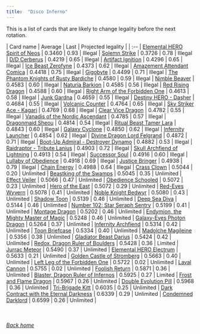 ```yaml
---
title:  "Disco Inferno"
---
```


This is a list of cards that are likely to change legality before the next rotation.

| Card name | Average | Last | Projected legality |
| :-- |
[Elemental HERO Spirit of Neos](https://db.ygoprodeck.com/card/?search=Elemental%20HERO%20Spirit%20of%20Neos) | 0.3460 | 0.93 | Illegal |
[Solemn Strike](https://db.ygoprodeck.com/card/?search=Solemn%20Strike) | 0.3726 | 0.78 | Illegal |
[D/D Cerberus](https://db.ygoprodeck.com/card/?search=D/D%20Cerberus) | 0.4219 | 0.65 | Illegal |
[Artifact Ignition](https://db.ygoprodeck.com/card/?search=Artifact%20Ignition) | 0.4296 | 0.65 | Illegal |
[Ice Beast Zerofyne](https://db.ygoprodeck.com/card/?search=Ice%20Beast%20Zerofyne) | 0.4373 | 0.62 | Illegal |
[Amazement Attendant Comica](https://db.ygoprodeck.com/card/?search=Amazement%20Attendant%20Comica) | 0.4418 | 0.75 | Illegal |
[Gigobyte](https://db.ygoprodeck.com/card/?search=Gigobyte) | 0.4499 | 0.71 | Illegal |
[The Phantom Knights of Rusty Bardiche](https://db.ygoprodeck.com/card/?search=The%20Phantom%20Knights%20of%20Rusty%20Bardiche) | 0.4580 | 0.59 | Illegal |
[Nimble Beaver](https://db.ygoprodeck.com/card/?search=Nimble%20Beaver) | 0.4583 | 0.60 | Illegal |
[Naturia Barkion](https://db.ygoprodeck.com/card/?search=Naturia%20Barkion) | 0.4585 | 0.56 | Illegal |
[Red Rising Dragon](https://db.ygoprodeck.com/card/?search=Red%20Rising%20Dragon) | 0.4588 | 0.60 | Illegal |
[Right Arm of the Forbidden One](https://db.ygoprodeck.com/card/?search=Right%20Arm%20of%20the%20Forbidden%20One) | 0.4613 | 0.58 | Illegal |
[Junk Gardna](https://db.ygoprodeck.com/card/?search=Junk%20Gardna) | 0.4659 | 0.55 | Illegal |
[Destiny HERO - Dasher](https://db.ygoprodeck.com/card/?search=Destiny%20HERO%20-%20Dasher) | 0.4684 | 0.55 | Illegal |
[Volcanic Counter](https://db.ygoprodeck.com/card/?search=Volcanic%20Counter) | 0.4764 | 0.65 | Illegal |
[Sky Striker Ace - Kagari](https://db.ygoprodeck.com/card/?search=Sky%20Striker%20Ace%20-%20Kagari) | 0.4769 | 0.68 | Illegal |
[Clear Vice Dragon](https://db.ygoprodeck.com/card/?search=Clear%20Vice%20Dragon) | 0.4782 | 0.55 | Illegal |
[Vanadis of the Nordic Ascendant](https://db.ygoprodeck.com/card/?search=Vanadis%20of%20the%20Nordic%20Ascendant) | 0.4785 | 0.57 | Illegal |
[Dragonmaid Sheou](https://db.ygoprodeck.com/card/?search=Dragonmaid%20Sheou) | 0.4814 | 0.54 | Illegal |
[Ritual Beast Tamer Lara](https://db.ygoprodeck.com/card/?search=Ritual%20Beast%20Tamer%20Lara) | 0.4843 | 0.60 | Illegal |
[Galaxy Cyclone](https://db.ygoprodeck.com/card/?search=Galaxy%20Cyclone) | 0.4850 | 0.62 | Illegal |
[Infernity Launcher](https://db.ygoprodeck.com/card/?search=Infernity%20Launcher) | 0.4854 | 0.62 | Illegal |
[Divine Dragon Lord Felgrand](https://db.ygoprodeck.com/card/?search=Divine%20Dragon%20Lord%20Felgrand) | 0.4872 | 0.71 | Illegal |
[Boot-Up Admiral - Destroyer Dynamo](https://db.ygoprodeck.com/card/?search=Boot-Up%20Admiral%20-%20Destroyer%20Dynamo) | 0.4882 | 0.53 | Illegal |
[Raidraptor - Tribute Lanius](https://db.ygoprodeck.com/card/?search=Raidraptor%20-%20Tribute%20Lanius) | 0.4903 | 0.72 | Illegal |
[Skull Archfiend of Lightning](https://db.ygoprodeck.com/card/?search=Skull%20Archfiend%20of%20Lightning) | 0.4913 | 0.54 | Illegal |
[Successor Soul](https://db.ygoprodeck.com/card/?search=Successor%20Soul) | 0.4916 | 0.60 | Illegal |
[Lullaby of Obedience](https://db.ygoprodeck.com/card/?search=Lullaby%20of%20Obedience) | 0.4918 | 0.69 | Illegal |
[Justice Bringer](https://db.ygoprodeck.com/card/?search=Justice%20Bringer) | 0.4938 | 0.79 | Illegal |
[Chain Energy](https://db.ygoprodeck.com/card/?search=Chain%20Energy) | 0.4988 | 0.64 | Illegal |
[Crass Clown](https://db.ygoprodeck.com/card/?search=Crass%20Clown) | 0.5044 | 0.20 | Unlimited |
[Beastking of the Swamps](https://db.ygoprodeck.com/card/?search=Beastking%20of%20the%20Swamps) | 0.5045 | 0.35 | Unlimited |
[Effect Veiler](https://db.ygoprodeck.com/card/?search=Effect%20Veiler) | 0.5066 | 0.47 | Unlimited |
[Obedience Schooled](https://db.ygoprodeck.com/card/?search=Obedience%20Schooled) | 0.5072 | 0.23 | Unlimited |
[Hero of the East](https://db.ygoprodeck.com/card/?search=Hero%20of%20the%20East) | 0.5072 | 0.29 | Unlimited |
[Red-Eyes Wyvern](https://db.ygoprodeck.com/card/?search=Red-Eyes%20Wyvern) | 0.5078 | 0.41 | Unlimited |
[Noble Knight Bedwyr](https://db.ygoprodeck.com/card/?search=Noble%20Knight%20Bedwyr) | 0.5080 | 0.43 | Unlimited |
[Shadow Toon](https://db.ygoprodeck.com/card/?search=Shadow%20Toon) | 0.5139 | 0.46 | Unlimited |
[Deep Sea Diva](https://db.ygoprodeck.com/card/?search=Deep%20Sea%20Diva) | 0.5144 | 0.46 | Unlimited |
[Number 102: Star Seraph Sentry](https://db.ygoprodeck.com/card/?search=Number%20102:%20Star%20Seraph%20Sentry) | 0.5199 | 0.41 | Unlimited |
[Montage Dragon](https://db.ygoprodeck.com/card/?search=Montage%20Dragon) | 0.5202 | 0.46 | Unlimited |
[Endymion, the Mighty Master of Magic](https://db.ygoprodeck.com/card/?search=Endymion,%20the%20Mighty%20Master%20of%20Magic) | 0.5248 | 0.46 | Unlimited |
[Galaxy-Eyes Photon Dragon](https://db.ygoprodeck.com/card/?search=Galaxy-Eyes%20Photon%20Dragon) | 0.5264 | 0.37 | Unlimited |
[Infernity Archfiend](https://db.ygoprodeck.com/card/?search=Infernity%20Archfiend) | 0.5314 | 0.42 | Unlimited |
[Toon Briefcase](https://db.ygoprodeck.com/card/?search=Toon%20Briefcase) | 0.5334 | 0.40 | Unlimited |
[Madolche Magileine](https://db.ygoprodeck.com/card/?search=Madolche%20Magileine) | 0.5356 | 0.38 | Unlimited |
[Gladiator Beast Darius](https://db.ygoprodeck.com/card/?search=Gladiator%20Beast%20Darius) | 0.5424 | 0.42 | Unlimited |
[Redox, Dragon Ruler of Boulders](https://db.ygoprodeck.com/card/?search=Redox,%20Dragon%20Ruler%20of%20Boulders) | 0.5428 | 0.36 | Limited |
[Jurrac Meteor](https://db.ygoprodeck.com/card/?search=Jurrac%20Meteor) | 0.5490 | 0.37 | Unlimited |
[Elemental HERO Electrum](https://db.ygoprodeck.com/card/?search=Elemental%20HERO%20Electrum) | 0.5633 | 0.21 | Unlimited |
[Golden Castle of Stromberg](https://db.ygoprodeck.com/card/?search=Golden%20Castle%20of%20Stromberg) | 0.5663 | 0.40 | Unlimited |
[Left Leg of the Forbidden One](https://db.ygoprodeck.com/card/?search=Left%20Leg%20of%20the%20Forbidden%20One) | 0.5722 | 0.02 | Unlimited |
[Laval Cannon](https://db.ygoprodeck.com/card/?search=Laval%20Cannon) | 0.5755 | 0.02 | Unlimited |
[Foolish Return](https://db.ygoprodeck.com/card/?search=Foolish%20Return) | 0.5871 | 0.36 | Unlimited |
[Blaster, Dragon Ruler of Infernos](https://db.ygoprodeck.com/card/?search=Blaster,%20Dragon%20Ruler%20of%20Infernos) | 0.5925 | 0.27 | Limited |
[Frost and Flame Dragon](https://db.ygoprodeck.com/card/?search=Frost%20and%20Flame%20Dragon) | 0.5967 | 0.26 | Unlimited |
[Double Evolution Pill](https://db.ygoprodeck.com/card/?search=Double%20Evolution%20Pill) | 0.5968 | 0.36 | Unlimited |
[Tri-Brigade Kitt](https://db.ygoprodeck.com/card/?search=Tri-Brigade%20Kitt) | 0.6035 | 0.25 | Unlimited |
[Dark Contract with the Eternal Darkness](https://db.ygoprodeck.com/card/?search=Dark%20Contract%20with%20the%20Eternal%20Darkness) | 0.6339 | 0.29 | Unlimited |
[Condemned Darklord](https://db.ygoprodeck.com/card/?search=Condemned%20Darklord) | 0.6599 | 0.26 | Unlimited |

<br>

###### [Back home](index)